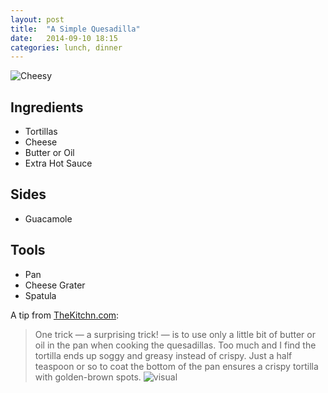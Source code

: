 ```yaml
---
layout: post
title:  "A Simple Quesadilla"
date:   2014-09-10 18:15
categories: lunch, dinner
---
```


![Cheesy](http://www.tacobell.com/static_files/TacoBell/StaticAssets/images/menuItems/pdp/pdp_chicken_quesadilla.png)

## Ingredients
- Tortillas
- Cheese
- Butter or Oil
- Extra Hot Sauce

## Sides
 - Guacamole

## Tools
- Pan
- Cheese Grater
- Spatula

A tip from [TheKitchn.com](http://www.thekitchn.com/how-to-make-crispy-cheesy-quesadillas-on-the-stove-top-cooking-lessons-from-the-kitchn-188645):
>One trick — a surprising trick! — is to use only a little bit of butter or oil in the pan when cooking the quesadillas. Too much and I find the tortilla ends up soggy and greasy instead of crispy. Just a half teaspoon or so to coat the bottom of the pan ensures a crispy tortilla with golden-brown spots.
![visual](http://p-fst1.pixstatic.com/51bd84c4d9127e2534001d5d._w.540_s.fit_.jpg)
